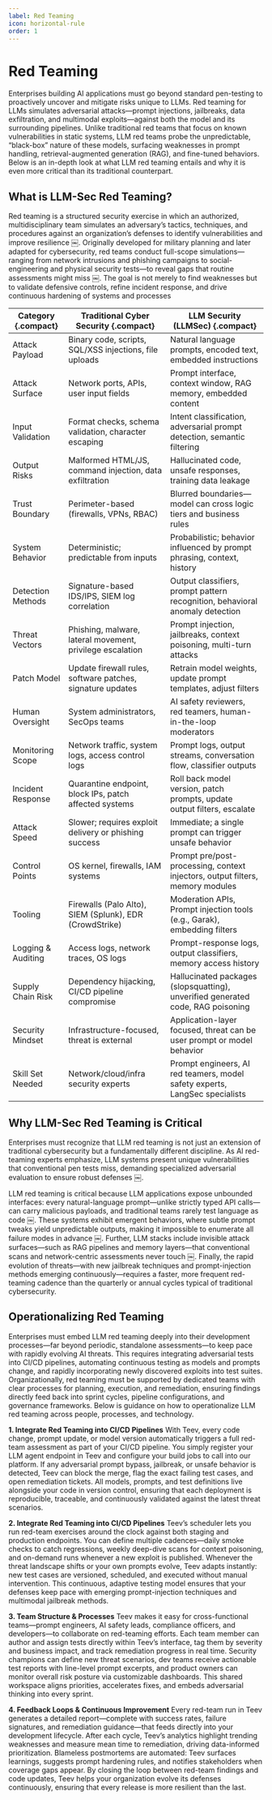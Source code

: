 ```yaml
---
label: Red Teaming
icon: horizontal-rule
order: 1
---
```


# Red Teaming

Enterprises building AI applications must go beyond standard pen-testing to proactively uncover and mitigate risks unique to LLMs. Red teaming for LLMs simulates adversarial attacks—prompt injections, jailbreaks, data exfiltration, and multimodal exploits—against both the model and its surrounding pipelines. Unlike traditional red teams that focus on known vulnerabilities in static systems, LLM red teams probe the unpredictable, “black-box” nature of these models, surfacing weaknesses in prompt handling, retrieval-augmented generation (RAG), and fine-tuned behaviors. Below is an in-depth look at what LLM red teaming entails and why it is even more critical than its traditional counterpart.

## What is LLM-Sec Red Teaming?

Red teaming is a structured security exercise in which an authorized, multidisciplinary team simulates an adversary’s tactics, techniques, and procedures against an organization’s defenses to identify vulnerabilities and improve resilience  ￼. Originally developed for military planning and later adapted for cybersecurity, red teams conduct full-scope simulations—ranging from network intrusions and phishing campaigns to social-engineering and physical security tests—to reveal gaps that routine assessments might miss  ￼. The goal is not merely to find weaknesses but to validate defensive controls, refine incident response, and drive continuous hardening of systems and processes  

Category {.compact}               | Traditional Cyber Security {.compact}                                           | LLM Security (LLMSec) {.compact}
----------------------------------|----------------------------------------------------------------------------------|---------------------------------------------------------------------
Attack Payload                    | Binary code, scripts, SQL/XSS injections, file uploads                          | Natural language prompts, encoded text, embedded instructions
Attack Surface                    | Network ports, APIs, user input fields                                          | Prompt interface, context window, RAG memory, embedded content
Input Validation                  | Format checks, schema validation, character escaping                            | Intent classification, adversarial prompt detection, semantic filtering
Output Risks                      | Malformed HTML/JS, command injection, data exfiltration                         | Hallucinated code, unsafe responses, training data leakage
Trust Boundary                    | Perimeter-based (firewalls, VPNs, RBAC)                                         | Blurred boundaries—model can cross logic tiers and business rules
System Behavior                   | Deterministic; predictable from inputs                                          | Probabilistic; behavior influenced by prompt phrasing, context, history
Detection Methods                 | Signature-based IDS/IPS, SIEM log correlation                                   | Output classifiers, prompt pattern recognition, behavioral anomaly detection
Threat Vectors                    | Phishing, malware, lateral movement, privilege escalation                       | Prompt injection, jailbreaks, context poisoning, multi-turn attacks
Patch Model                       | Update firewall rules, software patches, signature updates                      | Retrain model weights, update prompt templates, adjust filters
Human Oversight                   | System administrators, SecOps teams                                             | AI safety reviewers, red teamers, human-in-the-loop moderators
Monitoring Scope                  | Network traffic, system logs, access control logs                               | Prompt logs, output streams, conversation flow, classifier outputs
Incident Response                 | Quarantine endpoint, block IPs, patch affected systems                          | Roll back model version, patch prompts, update output filters, escalate
Attack Speed                      | Slower; requires exploit delivery or phishing success                           | Immediate; a single prompt can trigger unsafe behavior
Control Points                    | OS kernel, firewalls, IAM systems                                               | Prompt pre/post-processing, context injectors, output filters, memory modules
Tooling                           | Firewalls (Palo Alto), SIEM (Splunk), EDR (CrowdStrike)                         | Moderation APIs, Prompt injection tools (e.g., Garak), embedding filters
Logging & Auditing                | Access logs, network traces, OS logs                                            | Prompt-response logs, output classifiers, memory access history
Supply Chain Risk                 | Dependency hijacking, CI/CD pipeline compromise                                 | Hallucinated packages (slopsquatting), unverified generated code, RAG poisoning
Security Mindset                  | Infrastructure-focused, threat is external                                      | Application-layer focused, threat can be user prompt or model behavior
Skill Set Needed                  | Network/cloud/infra security experts                                            | Prompt engineers, AI red teamers, model safety experts, LangSec specialists

## Why LLM-Sec Red Teaming is Critical

Enterprises must recognize that LLM red teaming is not just an extension of traditional cybersecurity but a fundamentally different discipline. As AI red-teaming experts emphasize, LLM systems present unique vulnerabilities that conventional pen tests miss, demanding specialized adversarial evaluation to ensure robust defenses  ￼.

LLM red teaming is critical because LLM applications expose unbounded interfaces: every natural-language prompt—unlike strictly typed API calls—can carry malicious payloads, and traditional teams rarely test language as code  ￼. These systems exhibit emergent behaviors, where subtle prompt tweaks yield unpredictable outputs, making it impossible to enumerate all failure modes in advance  ￼. Further, LLM stacks include invisible attack surfaces—such as RAG pipelines and memory layers—that conventional scans and network-centric assessments never touch  ￼. Finally, the rapid evolution of threats—with new jailbreak techniques and prompt-injection methods emerging continuously—requires a faster, more frequent red-teaming cadence than the quarterly or annual cycles typical of traditional cybersecurity.

## Operationalizing Red Teaming
Enterprises must embed LLM red teaming deeply into their development processes—far beyond periodic, standalone assessments—to keep pace with rapidly evolving AI threats. This requires integrating adversarial tests into CI/CD pipelines, automating continuous testing as models and prompts change, and rapidly incorporating newly discovered exploits into test suites. Organizationally, red teaming must be supported by dedicated teams with clear processes for planning, execution, and remediation, ensuring findings directly feed back into sprint cycles, pipeline configurations, and governance frameworks. Below is guidance on how to operationalize LLM red teaming across people, processes, and technology.

**1. Integrate Red Teaming into CI/CD Pipelines**
With Teev, every code change, prompt update, or model version automatically triggers a full red-team assessment as part of your CI/CD pipeline. You simply register your LLM agent endpoint in Teev and configure your build jobs to call into our platform. If any adversarial prompt bypass, jailbreak, or unsafe behavior is detected, Teev can block the merge, flag the exact failing test cases, and open remediation tickets. All models, prompts, and test definitions live alongside your code in version control, ensuring that each deployment is reproducible, traceable, and continuously validated against the latest threat scenarios.

**2. Integrate Red Teaming into CI/CD Pipelines**
Teev’s scheduler lets you run red-team exercises around the clock against both staging and production endpoints. You can define multiple cadences—daily smoke checks to catch regressions, weekly deep-dive scans for context poisoning, and on-demand runs whenever a new exploit is published. Whenever the threat landscape shifts or your own prompts evolve, Teev adapts instantly: new test cases are versioned, scheduled, and executed without manual intervention. This continuous, adaptive testing model ensures that your defenses keep pace with emerging prompt-injection techniques and multimodal jailbreak methods.

**3. Team Structure & Processes**
Teev makes it easy for cross-functional teams—prompt engineers, AI safety leads, compliance officers, and developers—to collaborate on red-teaming efforts. Each team member can author and assign tests directly within Teev’s interface, tag them by severity and business impact, and track remediation progress in real time. Security champions can define new threat scenarios, dev teams receive actionable test reports with line-level prompt excerpts, and product owners can monitor overall risk posture via customizable dashboards. This shared workspace aligns priorities, accelerates fixes, and embeds adversarial thinking into every sprint.

**4. Feedback Loops & Continuous Improvement**
Every red-team run in Teev generates a detailed report—complete with success rates, failure signatures, and remediation guidance—that feeds directly into your development lifecycle. After each cycle, Teev’s analytics highlight trending weaknesses and measure mean time to remediation, driving data-informed prioritization. Blameless postmortems are automated: Teev surfaces learnings, suggests prompt hardening rules, and notifies stakeholders when coverage gaps appear. By closing the loop between red-team findings and code updates, Teev helps your organization evolve its defenses continuously, ensuring that every release is more resilient than the last.